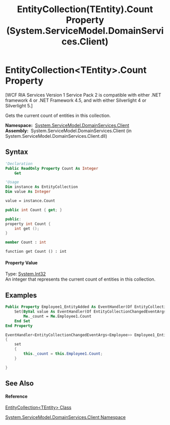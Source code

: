 ﻿---
title: EntityCollection(TEntity).Count Property  (System.ServiceModel.DomainServices.Client)
TOCTitle: Count Property
ms:assetid: P:System.ServiceModel.DomainServices.Client.EntityCollection`1.Count
ms:mtpsurl: https://msdn.microsoft.com/en-us/library/Ff423040(v=VS.91)
ms:contentKeyID: 28755407
ms.date: 01/27/2012
mtps_version: v=VS.91
f1_keywords:
- System.ServiceModel.DomainServices.Client.EntityCollection`1.Count
- System.ServiceModel.DomainServices.Client.EntityCollection`1.get_Count
dev_langs:
- CSharp
- JScript
- VB
- FSharp
- c++
api_location:
- System.ServiceModel.DomainServices.Client.dll
api_name:
- System.ServiceModel.DomainServices.Client.EntityCollection`1.Count
- System.ServiceModel.DomainServices.Client.EntityCollection`1.get_Count
api_type:
- Managed
topic_type:
- apiref
- kbSyntax
product_family_name: VS
ROBOTS: INDEX,FOLLOW
---

# EntityCollection\<TEntity\>.Count Property

\[WCF RIA Services Version 1 Service Pack 2 is compatible with either .NET framework 4 or .NET Framework 4.5, and with either Silverlight 4 or Silverlight 5.\]

Gets the current count of entities in this collection.

**Namespace:**  [System.ServiceModel.DomainServices.Client](ff422479\(v=vs.91\).md)  
**Assembly:**  System.ServiceModel.DomainServices.Client (in System.ServiceModel.DomainServices.Client.dll)

## Syntax

``` vb
'Declaration
Public ReadOnly Property Count As Integer
    Get
```

``` vb
'Usage
Dim instance As EntityCollection
Dim value As Integer

value = instance.Count
```

``` csharp
public int Count { get; }
```

``` c++
public:
property int Count {
    int get ();
}
```

``` fsharp
member Count : int
```

``` jscript
function get Count () : int
```

#### Property Value

Type: [System.Int32](https://msdn.microsoft.com/en-us/library/td2s409d)  
An integer that represents the current count of entities in this collection.  
  

## Examples

``` vb
Public Property Employee1_EntityAdded As EventHandler(Of EntityCollectionChangedEventArgs(Of Employee))
    Set(ByVal value As EventHandler(Of EntityCollectionChangedEventArgs(Of Employee)))
        Me._count = Me.Employee1.Count
    End Set
End Property
```

``` csharp
EventHandler<EntityCollectionChangedEventArgs<Employee>> Employee1_EntityAdded
{
    set
    {
        this._count = this.Employee1.Count;
    }

}
```

## See Also

#### Reference

[EntityCollection\<TEntity\> Class](ff422772\(v=vs.91\).md)

[System.ServiceModel.DomainServices.Client Namespace](ff422479\(v=vs.91\).md)

